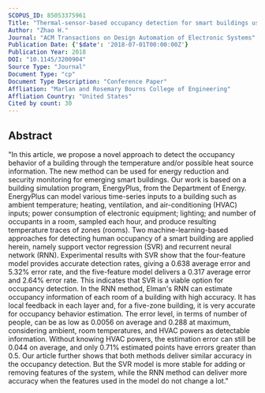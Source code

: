 ```yaml
---
SCOPUS_ID: 85053375961
Title: "Thermal-sensor-based occupancy detection for smart buildings using machine-learning methods"
Author: "Zhao H."
Journal: "ACM Transactions on Design Automation of Electronic Systems"
Publication Date: {'$date': '2018-07-01T00:00:00Z'}
Publication Year: 2018
DOI: "10.1145/3200904"
Source Type: "Journal"
Document Type: "cp"
Document Type Description: "Conference Paper"
Affliation: "Marlan and Rosemary Bourns College of Engineering"
Affliation Country: "United States"
Cited by count: 30
---
```


## Abstract
"In this article, we propose a novel approach to detect the occupancy behavior of a building through the temperature and/or possible heat source information. The new method can be used for energy reduction and security monitoring for emerging smart buildings. Our work is based on a building simulation program, EnergyPlus, from the Department of Energy. EnergyPlus can model various time-series inputs to a building such as ambient temperature; heating, ventilation, and air-conditioning (HVAC) inputs; power consumption of electronic equipment; lighting; and number of occupants in a room, sampled each hour, and produce resulting temperature traces of zones (rooms). Two machine-learning-based approaches for detecting human occupancy of a smart building are applied herein, namely support vector regression (SVR) and recurrent neural network (RNN). Experimental results with SVR show that the four-feature model provides accurate detection rates, giving a 0.638 average error and 5.32% error rate, and the five-feature model delivers a 0.317 average error and 2.64% error rate. This indicates that SVR is a viable option for occupancy detection. In the RNN method, Elman's RNN can estimate occupancy information of each room of a building with high accuracy. It has local feedback in each layer and, for a five-zone building, it is very accurate for occupancy behavior estimation. The error level, in terms of number of people, can be as low as 0.0056 on average and 0.288 at maximum, considering ambient, room temperatures, and HVAC powers as detectable information. Without knowing HVAC powers, the estimation error can still be 0.044 on average, and only 0.71% estimated points have errors greater than 0.5. Our article further shows that both methods deliver similar accuracy in the occupancy detection. But the SVR model is more stable for adding or removing features of the system, while the RNN method can deliver more accuracy when the features used in the model do not change a lot."
